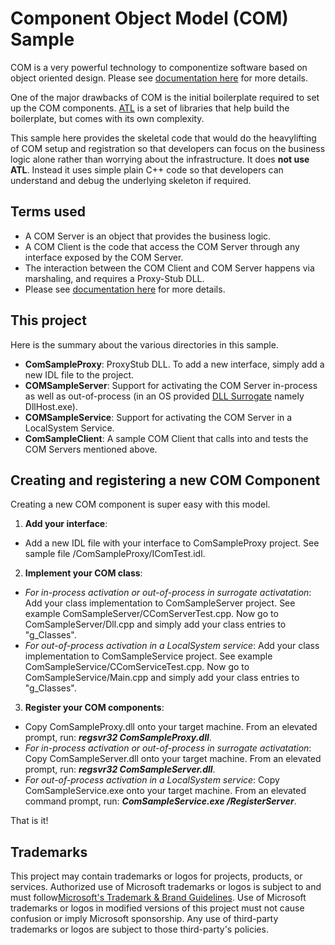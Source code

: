 # Component Object Model (COM) Sample
COM is a very powerful technology to componentize software based on object oriented design. Please see [documentation here](https://docs.microsoft.com/en-us/windows/win32/com/component-object-model--com--portal "documentation here") for more details.

One of the major drawbacks of COM is the initial boilerplate required to set up the COM components. [ATL](https://docs.microsoft.com/en-us/cpp/atl/active-template-library-atl-concepts?view=msvc-170 "ATL") is a set of libraries that help build the boilerplate, but comes with its own complexity.

This sample here provides the skeletal code that would do the heavylifting of COM setup and registration so that developers can focus on the business logic alone rather than worrying about the infrastructure. It does **not use ATL**. Instead it uses simple plain C++ code so that developers can understand and debug the underlying skeleton if required.

## Terms used
- A COM Server is an object that provides the business logic.
- A COM Client is the code that access the COM Server through any interface exposed by the COM Server.
- The interaction between the COM Client and COM Server happens via marshaling, and requires a Proxy-Stub DLL.
- Please see [documentation here](https://docs.microsoft.com/en-us/windows/win32/com/com-clients-and-servers "documentation here") for more details.

## This project
Here is the summary about the various directories in this sample.
- **ComSampleProxy**: ProxyStub DLL. To add a new interface, simply add a new IDL file to the project.
- **COMSampleServer**: Support for activating the COM Server in-process as well as out-of-process (in an OS provided [DLL Surrogate](https://docs.microsoft.com/en-us/windows/win32/com/dll-surrogates "DLL Surrogate") namely DllHost.exe).
- **COMSampleService**: Support for activating the COM Server in a LocalSystem Service.
- **ComSampleClient**: A sample COM Client that calls into and tests the COM Servers mentioned above.

## Creating and registering a new COM Component
Creating a new COM component is super easy with this model.
1. **Add your interface**: 
 - Add a new IDL file with your interface to ComSampleProxy project. See sample file /ComSampleProxy/IComTest.idl.
2. **Implement your COM class**:
 - *For in-process activation or out-of-process in surrogate activatation*: Add your class implementation to ComSampleServer project. See example ComSampleServer/CComServerTest.cpp. Now go to ComSampleServer/Dll.cpp and simply add your class entries to "g_Classes".
 - *For out-of-process activation in a LocalSystem service*: Add your class implementation to ComSampleService project. See example ComSampleService/CComServiceTest.cpp. Now go to ComSampleService/Main.cpp and simply add your class entries to "g_Classes".
3. **Register your COM components**:
 - Copy ComSampleProxy.dll onto your target machine. From an elevated prompt, run: ***regsvr32 ComSampleProxy.dll***.
 - *For in-process activation or out-of-process in surrogate activatation*: Copy ComSampleServer.dll onto your target machine. From an elevated prompt, run: ***regsvr32 ComSampleServer.dll***.
 - *For out-of-process activation in a LocalSystem service*: Copy ComSampleService.exe onto your target machine. From an elevated command prompt, run: ***ComSampleService.exe /RegisterServer***.

That is it!

## **Trademarks**
This project may contain trademarks or logos for projects, products, or services. Authorized use of Microsoft trademarks or logos is subject to and must follow[Microsoft's Trademark & Brand Guidelines](https://www.microsoft.com/en-us/legal/intellectualproperty/trademarks/usage/general). Use of Microsoft trademarks or logos in modified versions of this project must not cause confusion or imply Microsoft sponsorship. Any use of third-party trademarks or logos are subject to those third-party's policies.
